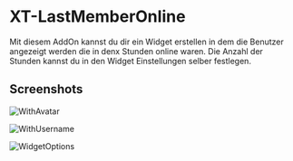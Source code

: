 # XT-LastMemberOnline

Mit diesem AddOn kannst du dir ein Widget erstellen in dem die Benutzer angezeigt werden die in denx Stunden online waren. Die Anzahl der Stunden kannst du in den Widget Einstellungen selber festlegen.

## Screenshots

![WithAvatar](https://maxcdn.it-maku.com/git/lmo/withAvatar.png)

![WithUsername](https://maxcdn.it-maku.com/git/lmo/withUsername.png)

![WidgetOptions](https://maxcdn.it-maku.com/git/lmo/widgetOptions.png)

